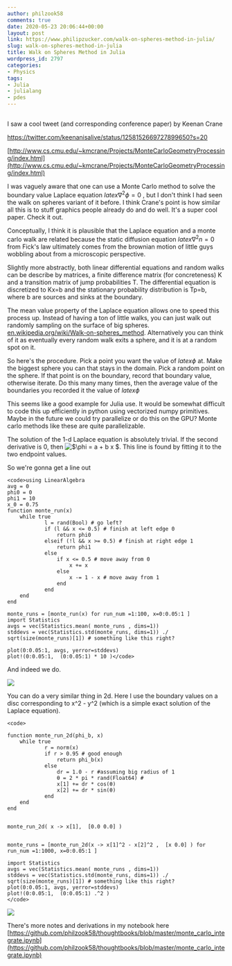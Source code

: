 ```yaml
---
author: philzook58
comments: true
date: 2020-05-23 20:06:44+00:00
layout: post
link: https://www.philipzucker.com/walk-on-spheres-method-in-julia/
slug: walk-on-spheres-method-in-julia
title: Walk on Spheres Method in Julia
wordpress_id: 2797
categories:
- Physics
tags:
- Julia
- julialang
- pdes
---
```





## 










I saw a cool tweet (and corresponding conference paper) by Keenan Crane








https://twitter.com/keenanisalive/status/1258152669727899650?s=20








[http://www.cs.cmu.edu/~kmcrane/Projects/MonteCarloGeometryProcessing/index.html](http://www.cs.cmu.edu/~kmcrane/Projects/MonteCarloGeometryProcessing/index.html)







I was vaguely aware that one can use a Monte Carlo method to solve the boundary value Laplace equation $latex \nabla^2 \phi = 0$ , but I don't think I had seen the walk on spheres variant of it before. I think Crane's point is how similar all this is to stuff graphics people already do and do well. It's a super cool paper. Check it out.







Conceptually, I think it is plausible that the Laplace equation and a monte carlo walk are related because the static diffusion equation $latex \nabla^2 n = 0$ from Fick's law ultimately comes from the brownian motion of little guys wobbling about from a microscopic perspective.







Slightly more abstractly, both linear differential equations and random walks can be describe by matrices, a finite difference matrix (for concreteness) K and a transition matrix of jump probabilities T.  The differential equation is discretized to Kx=b and the stationary probability distribution is Tp=b, where b are sources and sinks at the boundary.







The mean value property of the Laplace equation allows one to speed this process up.  Instead of having a ton of little walks, you can just walk out randomly sampling on the surface of big spheres.  [en.wikipedia.org/wiki/Walk-on-spheres_method](https://en.wikipedia.org/wiki/Walk-on-spheres_method). Alternatively you can think of it as eventually every random walk exits a sphere, and it is at a random spot on it.







So here's the procedure. Pick a point you want the value of $latex \phi$ at. Make the biggest sphere you can that stays in the domain. Pick a random point on the sphere. If that point is on the boundary, record that boundary value, otherwise iterate. Do this many many times, then the average value of the boundaries you recorded it the value of $latex \phi$







This seems like a good example for Julia use. It would be somewhat difficult to code this up efficiently in python using vectorized numpy primitives. Maybe in the future we could try parallelize or do this on the GPU? Monte carlo methods like these are quite parallelizable.







The solution of the 1-d Laplace equation is absolutely trivial. If the second derivative is 0, then ![$\phi = a + b x $](https://render.githubusercontent.com/render/math?math=%5Cphi%20%3D%20a%20%2B%20b%20x&mode=inline). This line is found by fitting it to the two endpoint values.







So we're gonna get a line out






    
    <code>using LinearAlgebra
    avg = 0
    phi0 = 0
    phi1 = 10
    x_0 = 0.75
    function monte_run(x)
        while true
                l = rand(Bool) # go left?
                if (l && x <= 0.5) # finish at left edge 0
                    return phi0
                elseif (!l && x >= 0.5) # finish at right edge 1
                    return phi1
                else
                    if x <= 0.5 # move away from 0
                        x += x
                    else
                        x -= 1 - x # move away from 1
                    end
                end
        end
    end
    
    monte_runs = [monte_run(x) for run_num =1:100, x=0:0.05:1 ]
    import Statistics
    avgs = vec(Statistics.mean( monte_runs , dims=1))
    stddevs = vec(Statistics.std(monte_runs, dims=1)) ./ sqrt(size(monte_runs)[1]) # something like this right?
    
    plot(0:0.05:1, avgs, yerror=stddevs)
    plot!(0:0.05:1,  (0:0.05:1) * 10 )</code>







And indeed we do.





![](http://philzucker2.nfshost.com/wp-content/uploads/2020/05/plot_monte.png)





You can do a very similar thing in 2d. Here I use the boundary values on a disc corresponding to x^2 - y^2 (which is a simple exact solution of the Laplace equation).






    
    <code>
    
    function monte_run_2d(phi_b, x)
        while true
                r = norm(x)
                if r > 0.95 # good enough
                    return phi_b(x)
                else
                    dr = 1.0 - r #assuming big radius of 1
                    θ = 2 * pi * rand(Float64) #
                    x[1] += dr * cos(θ)
                    x[2] += dr * sin(θ)
                end
        end
    end
    
    
    monte_run_2d( x -> x[1],  [0.0 0.0] )
    
    
    monte_runs = [monte_run_2d(x -> x[1]^2 - x[2]^2 ,  [x 0.0] ) for run_num =1:1000, x=0:0.05:1 ]
    
    import Statistics
    avgs = vec(Statistics.mean( monte_runs , dims=1))
    stddevs = vec(Statistics.std(monte_runs, dims=1)) ./ sqrt(size(monte_runs)[1]) # something like this right?
    plot(0:0.05:1, avgs, yerror=stddevs)
    plot!(0:0.05:1,  (0:0.05:1) .^2 )
    </code>





![](http://philzucker2.nfshost.com/wp-content/uploads/2020/05/monte_2d.png)





There's more notes and derivations in my notebook here [https://github.com/philzook58/thoughtbooks/blob/master/monte_carlo_integrate.ipynb](https://github.com/philzook58/thoughtbooks/blob/master/monte_carlo_integrate.ipynb)



